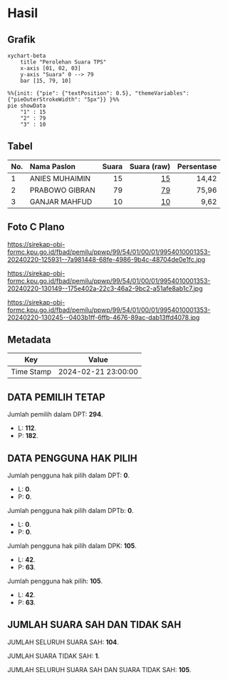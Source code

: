 # Hasil

## Grafik

```mermaid
xychart-beta
    title "Perolehan Suara TPS"
    x-axis [01, 02, 03]
    y-axis "Suara" 0 --> 79
    bar [15, 79, 10]
```

```mermaid
%%{init: {"pie": {"textPosition": 0.5}, "themeVariables": {"pieOuterStrokeWidth": "5px"}} }%%
pie showData
    "1" : 15
    "2" : 79
    "3" : 10
```

## Tabel

| No. | Nama Paslon    | Suara | Suara (raw) | Persentase |
|:--- |:-------------- | -----:| -----------:| ----------:|
| 1   | ANIES MUHAIMIN | 15    | [15][p-1]   | 14,42      |
| 2   | PRABOWO GIBRAN | 79    | [79][p-2]   | 75,96      |
| 3   | GANJAR MAHFUD  | 10    | [10][p-3]   | 9,62       |


[p-1]: https://github.com/gigit-pemilu/pemilu-2024-99-luar-negeri/blob/main/pilpres/hitung-suara/sub/99-luar-negeri/sub/54-johor-bahru-malaysia/sub/01-johor-bahru-malaysia/sub/0001-johor-bahru-malaysia/sub/353-ksk-343/sub/paslon-1.txt
[p-2]: https://github.com/gigit-pemilu/pemilu-2024-99-luar-negeri/blob/main/pilpres/hitung-suara/sub/99-luar-negeri/sub/54-johor-bahru-malaysia/sub/01-johor-bahru-malaysia/sub/0001-johor-bahru-malaysia/sub/353-ksk-343/sub/paslon-2.txt
[p-3]: https://github.com/gigit-pemilu/pemilu-2024-99-luar-negeri/blob/main/pilpres/hitung-suara/sub/99-luar-negeri/sub/54-johor-bahru-malaysia/sub/01-johor-bahru-malaysia/sub/0001-johor-bahru-malaysia/sub/353-ksk-343/sub/paslon-3.txt

## Foto C Plano

https://sirekap-obj-formc.kpu.go.id/fbad/pemilu/ppwp/99/54/01/00/01/9954010001353-20240220-125931--7a981448-68fe-4986-9b4c-48704de0e1fc.jpg

https://sirekap-obj-formc.kpu.go.id/fbad/pemilu/ppwp/99/54/01/00/01/9954010001353-20240220-130149--175e402a-22c3-46a2-9bc2-a51afe8ab1c7.jpg

https://sirekap-obj-formc.kpu.go.id/fbad/pemilu/ppwp/99/54/01/00/01/9954010001353-20240220-130245--0403b1ff-6ffb-4676-89ac-dab13ffd4078.jpg


## Metadata

| Key        | Value               |
| ---------- | ------------------- |
| Time Stamp | 2024-02-21 23:00:00 |


## DATA PEMILIH TETAP

Jumlah pemilih dalam DPT: **294**.
 * L: **112**.
 * P: **182**.

## DATA PENGGUNA HAK PILIH

Jumlah pengguna hak pilih dalam DPT: **0**.
 * L: **0**.
 * P: **0**.

Jumlah pengguna hak pilih dalam DPTb: **0**.
 * L: **0**.
 * P: **0**.

Jumlah pengguna hak pilih dalam DPK: **105**.
 * L: **42**.
 * P: **63**.

Jumlah pengguna hak pilih: **105**.
 * L: **42**.
 * P: **63**.

## JUMLAH SUARA SAH DAN TIDAK SAH

JUMLAH SELURUH SUARA SAH: **104**.

JUMLAH SUARA TIDAK SAH: **1**.

JUMLAH SELURUH SUARA SAH DAN SUARA TIDAK SAH: **105**.


